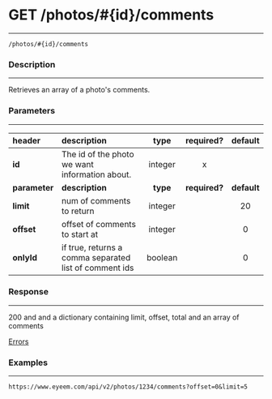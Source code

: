 # GET /photos/#{id}/comments  
***
`/photos/#{id}/comments`

### Description
***
Retrieves an array of a photo's comments.

### Parameters
***

|header| description| type |required? |default|
|:---------|:--------------|:----------:|:------------:|:------------:|
|**id**|The id of the photo we want information about.|integer|x||
|**parameter**| **description**| **type** |**required?** |**default**|
|**limit**|num of comments to return|integer||20|
|**offset**|offset of comments to start at|integer||0|
|**onlyId**|if true, returns a comma separated list of comment ids|boolean||0|

### Response
***


200 and and a dictionary containing limit, offset, total and an array of comments

[Errors](../../resources/errors.md#files)
### Examples
***

`https://www.eyeem.com/api/v2/photos/1234/comments?offset=0&limit=5`




 